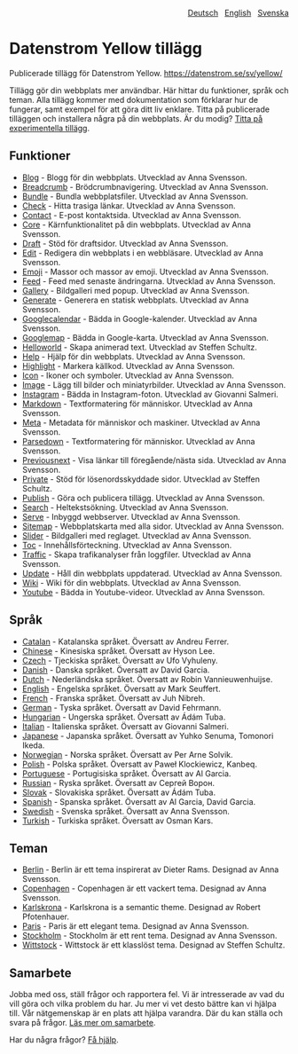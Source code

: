<p align="right"><a href="README-de.md">Deutsch</a> &nbsp; <a href="README.md">English</a> &nbsp; <a href="README-sv.md">Svenska</a></p>

# Datenstrom Yellow tillägg

Publicerade tillägg för Datenstrom Yellow. https://datenstrom.se/sv/yellow/

Tillägg gör din webbplats mer användbar. Här hittar du funktioner, språk och teman. Alla tillägg kommer med dokumentation som förklarar hur de fungerar, samt exempel för att göra ditt liv enklare. Titta på publicerade tilläggen och installera några på din webbplats. Är du modig? [Titta på experimentella tillägg](https://github.com/topics/datenstrom-yellow).

## Funktioner

* [Blog](https://github.com/annaesvensson/yellow-blog/tree/main/README-sv.md) - Blogg för din webbplats. Utvecklad av Anna Svensson.
* [Breadcrumb](https://github.com/annaesvensson/yellow-breadcrumb/tree/main/README-sv.md) - Brödcrumbnavigering. Utvecklad av Anna Svensson.
* [Bundle](https://github.com/annaesvensson/yellow-bundle/tree/main/README-sv.md) - Bundla webbplatsfiler. Utvecklad av Anna Svensson.
* [Check](https://github.com/annaesvensson/yellow-check/tree/main/README-sv.md) - Hitta trasiga länkar. Utvecklad av Anna Svensson.
* [Contact](https://github.com/annaesvensson/yellow-contact/tree/main/README-sv.md) - E-post kontaktsida. Utvecklad av Anna Svensson.
* [Core](https://github.com/annaesvensson/yellow-core/tree/main/README-sv.md) - Kärnfunktionalitet på din webbplats. Utvecklad av Anna Svensson.
* [Draft](https://github.com/annaesvensson/yellow-draft/tree/main/README-sv.md) - Stöd för draftsidor. Utvecklad av Anna Svensson.
* [Edit](https://github.com/annaesvensson/yellow-edit/tree/main/README-sv.md) - Redigera din webbplats i en webbläsare. Utvecklad av Anna Svensson.
* [Emoji](https://github.com/annaesvensson/yellow-emoji/tree/main/README-sv.md) - Massor och massor av emoji. Utvecklad av Anna Svensson.
* [Feed](https://github.com/annaesvensson/yellow-feed/tree/main/README-sv.md) - Feed med senaste ändringarna. Utvecklad av Anna Svensson.
* [Gallery](https://github.com/annaesvensson/yellow-gallery/tree/main/README-sv.md) - Bildgalleri med popup. Utvecklad av Anna Svensson.
* [Generate](https://github.com/annaesvensson/yellow-generate/tree/main/README-sv.md) - Generera en statisk webbplats. Utvecklad av Anna Svensson.
* [Googlecalendar](https://github.com/annaesvensson/yellow-googlecalendar/tree/main/README-sv.md) - Bädda in Google-kalender. Utvecklad av Anna Svensson.
* [Googlemap](https://github.com/annaesvensson/yellow-googlemap/tree/main/README-sv.md) - Bädda in Google-karta. Utvecklad av Anna Svensson.
* [Helloworld](https://github.com/schulle4u/yellow-helloworld) - Skapa animerad text. Utvecklad av Steffen Schultz.
* [Help](https://github.com/annaesvensson/yellow-help/tree/main/README-sv.md) - Hjälp för din webbplats. Utvecklad av Anna Svensson.
* [Highlight](https://github.com/annaesvensson/yellow-highlight/tree/main/README-sv.md) - Markera källkod. Utvecklad av Anna Svensson.
* [Icon](https://github.com/annaesvensson/yellow-icon/tree/main/README-sv.md) - Ikoner och symboler. Utvecklad av Anna Svensson.
* [Image](https://github.com/annaesvensson/yellow-image/tree/main/README-sv.md) - Lägg till bilder och miniatyrbilder. Utvecklad av Anna Svensson.
* [Instagram](https://github.com/GiovanniSalmeri/yellow-instagram) - Bädda in Instagram-foton. Utvecklad av Giovanni Salmeri.
* [Markdown](https://github.com/annaesvensson/yellow-markdown/tree/main/README-sv.md) - Textformatering för människor. Utvecklad av Anna Svensson.
* [Meta](https://github.com/annaesvensson/yellow-meta/tree/main/README-sv.md) - Metadata för människor och maskiner. Utvecklad av Anna Svensson.
* [Parsedown](https://github.com/annaesvensson/yellow-parsedown/tree/main/README-sv.md) - Textformatering för människor. Utvecklad av Anna Svensson.
* [Previousnext](https://github.com/annaesvensson/yellow-previousnext/tree/main/README-sv.md) - Visa länkar till föregående/nästa sida. Utvecklad av Anna Svensson.
* [Private](https://github.com/schulle4u/yellow-private) - Stöd för lösenordsskyddade sidor. Utvecklad av Steffen Schultz.
* [Publish](https://github.com/annaesvensson/yellow-publish/tree/main/README-sv.md) - Göra och publicera tillägg. Utvecklad av Anna Svensson.
* [Search](https://github.com/annaesvensson/yellow-search/tree/main/README-sv.md) - Heltekstsökning. Utvecklad av Anna Svensson.
* [Serve](https://github.com/annaesvensson/yellow-serve/tree/main/README-sv.md) - Inbyggd webbserver. Utvecklad av Anna Svensson.
* [Sitemap](https://github.com/annaesvensson/yellow-sitemap/tree/main/README-sv.md) - Webbplatskarta med alla sidor. Utvecklad av Anna Svensson.
* [Slider](https://github.com/annaesvensson/yellow-slider/tree/main/README-sv.md) - Bildgalleri med reglaget. Utvecklad av Anna Svensson.
* [Toc](https://github.com/annaesvensson/yellow-toc/tree/main/README-sv.md) - Innehållsförteckning. Utvecklad av Anna Svensson.
* [Traffic](https://github.com/annaesvensson/yellow-traffic/tree/main/README-sv.md) - Skapa trafikanalyser från loggfiler. Utvecklad av Anna Svensson.
* [Update](https://github.com/annaesvensson/yellow-update/tree/main/README-sv.md) - Håll din webbplats uppdaterad. Utvecklad av Anna Svensson.
* [Wiki](https://github.com/annaesvensson/yellow-wiki/tree/main/README-sv.md) - Wiki för din webbplats. Utvecklad av Anna Svensson.
* [Youtube](https://github.com/annaesvensson/yellow-youtube/tree/main/README-sv.md) - Bädda in Youtube-videor. Utvecklad av Anna Svensson.

## Språk

* [Catalan](https://github.com/annaesvensson/yellow-language/tree/main/translations/catalan) - Katalanska språket. Översatt av Andreu Ferrer.
* [Chinese](https://github.com/annaesvensson/yellow-language/tree/main/translations/chinese) - Kinesiska språket. Översatt av Hyson Lee.
* [Czech](https://github.com/annaesvensson/yellow-language/tree/main/translations/czech) - Tjeckiska språket. Översatt av Ufo Vyhuleny.
* [Danish](https://github.com/annaesvensson/yellow-language/tree/main/translations/danish) - Danska språket. Översatt av David Garcia.
* [Dutch](https://github.com/annaesvensson/yellow-language/tree/main/translations/dutch) - Nederländska språket. Översatt av Robin Vannieuwenhuijse.
* [English](https://github.com/annaesvensson/yellow-language/tree/main/translations/english) - Engelska språket. Översatt av Mark Seuffert.
* [French](https://github.com/annaesvensson/yellow-language/tree/main/translations/french) - Franska språket. Översatt av Juh Nibreh.
* [German](https://github.com/annaesvensson/yellow-language/tree/main/translations/german) - Tyska språket. Översatt av David Fehrmann.
* [Hungarian](https://github.com/annaesvensson/yellow-language/tree/main/translations/hungarian) - Ungerska språket. Översatt av Ádám Tuba.
* [Italian](https://github.com/annaesvensson/yellow-language/tree/main/translations/italian) - Italienska språket. Översatt av Giovanni Salmeri.
* [Japanese](https://github.com/annaesvensson/yellow-language/tree/main/translations/japanese) - Japanska språket. Översatt av Yuhko Senuma, Tomonori Ikeda.
* [Norwegian](https://github.com/annaesvensson/yellow-language/tree/main/translations/norwegian) - Norska språket. Översatt av Per Arne Solvik.
* [Polish](https://github.com/annaesvensson/yellow-language/tree/main/translations/polish) - Polska språket. Översatt av Paweł Klockiewicz, Kanbeq.
* [Portuguese](https://github.com/annaesvensson/yellow-language/tree/main/translations/portuguese) - Portugisiska språket. Översatt av Al Garcia.
* [Russian](https://github.com/annaesvensson/yellow-language/tree/main/translations/russian) - Ryska språket. Översatt av Сергей Ворон.
* [Slovak](https://github.com/annaesvensson/yellow-language/tree/main/translations/slovak) - Slovakiska språket. Översatt av Ádám Tuba.
* [Spanish](https://github.com/annaesvensson/yellow-language/tree/main/translations/spanish) - Spanska språket. Översatt av Al Garcia, David Garcia.
* [Swedish](https://github.com/annaesvensson/yellow-language/tree/main/translations/swedish) - Svenska språket. Översatt av Anna Svensson.
* [Turkish](https://github.com/annaesvensson/yellow-language/tree/main/translations/turkish) - Turkiska språket. Översatt av Osman Kars.

## Teman

* [Berlin](https://github.com/annaesvensson/yellow-berlin/tree/main/README-sv.md) - Berlin är ett tema inspirerat av Dieter Rams. Designad av Anna Svensson.
* [Copenhagen](https://github.com/annaesvensson/yellow-copenhagen/tree/main/README-sv.md) - Copenhagen är ett vackert tema. Designad av Anna Svensson.
* [Karlskrona](https://github.com/pftnhr/yellow-karlskrona) - Karlskrona is a semantic theme. Designad av Robert Pfotenhauer.
* [Paris](https://github.com/annaesvensson/yellow-paris/tree/main/README-sv.md) - Paris är ett elegant tema. Designad av Anna Svensson.
* [Stockholm](https://github.com/annaesvensson/yellow-stockholm/tree/main/README-sv.md) - Stockholm är ett rent tema. Designad av Anna Svensson.
* [Wittstock](https://github.com/schulle4u/yellow-wittstock) - Wittstock är ett klasslöst tema. Designad av Steffen Schultz.

## Samarbete

Jobba med oss, ställ frågor och rapportera fel. Vi är intresserade av vad du vill göra och vilka problem du har. Ju mer vi vet desto bättre kan vi hjälpa till. Vår nätgemenskap är en plats att hjälpa varandra. Där du kan ställa och svara på frågor. [Läs mer om samarbete](https://datenstrom.se/sv/yellow/help/contributing-guidelines).

Har du några frågor? [Få hjälp](https://datenstrom.se/sv/yellow/help/).
